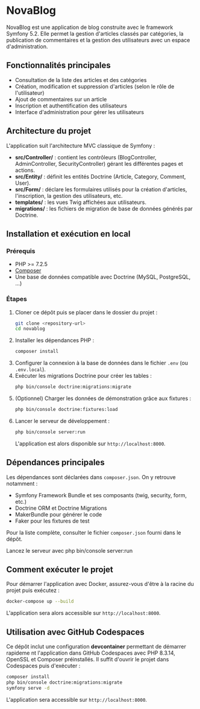 # NovaBlog

NovaBlog est une application de blog construite avec le framework Symfony 5.2. Elle permet la gestion d'articles classés par catégories, la publication de commentaires et la gestion des utilisateurs avec un espace d'administration.

## Fonctionnalités principales

- Consultation de la liste des articles et des catégories
- Création, modification et suppression d'articles (selon le rôle de l'utilisateur)
- Ajout de commentaires sur un article
- Inscription et authentification des utilisateurs
- Interface d'administration pour gérer les utilisateurs

## Architecture du projet

L'application suit l'architecture MVC classique de Symfony :

- **src/Controller/** : contient les contrôleurs (BlogController, AdminController, SecurityController) gérant les différentes pages et actions.
- **src/Entity/** : définit les entités Doctrine (Article, Category, Comment, User).
- **src/Form/** : déclare les formulaires utilisés pour la création d'articles, l'inscription, la gestion des utilisateurs, etc.
- **templates/** : les vues Twig affichées aux utilisateurs.
- **migrations/** : les fichiers de migration de base de données générés par Doctrine.

## Installation et exécution en local

### Prérequis

- PHP >= 7.2.5
- [Composer](https://getcomposer.org/)
- Une base de données compatible avec Doctrine (MySQL, PostgreSQL, …)

### Étapes

1. Cloner ce dépôt puis se placer dans le dossier du projet :
   ```bash
   git clone <repository-url>
   cd novablog
   ```
2. Installer les dépendances PHP :
   ```bash
   composer install
   ```
3. Configurer la connexion à la base de données dans le fichier `.env` (ou `.env.local`).
4. Exécuter les migrations Doctrine pour créer les tables :
   ```bash
   php bin/console doctrine:migrations:migrate
   ```
5. (Optionnel) Charger les données de démonstration grâce aux fixtures :
   ```bash
   php bin/console doctrine:fixtures:load
   ```
6. Lancer le serveur de développement :
   ```bash
   php bin/console server:run
   ```
   L'application est alors disponible sur `http://localhost:8000`.

## Dépendances principales

Les dépendances sont déclarées dans `composer.json`. On y retrouve notamment :

- Symfony Framework Bundle et ses composants (twig, security, form, etc.)
- Doctrine ORM et Doctrine Migrations
- MakerBundle pour générer le code
- Faker pour les fixtures de test

Pour la liste complète, consulter le fichier `composer.json` fourni dans le dépôt.

Lancez le serveur avec php bin/console server:run

## Comment exécuter le projet

Pour démarrer l'application avec Docker, assurez-vous d'être à la racine du projet puis exécutez :

```bash
docker-compose up --build
```

L'application sera alors accessible sur `http://localhost:8000`.

## Utilisation avec GitHub Codespaces

Ce dépôt inclut une configuration **devcontainer** permettant de démarrer rapideme
nt l'application dans GitHub Codespaces avec PHP 8.3.14, OpenSSL et Composer préinstallés. Il suffit d'ouvrir le projet dans Codespaces puis d'exécuter :

```bash
composer install
php bin/console doctrine:migrations:migrate
symfony serve -d
```

L'application sera accessible sur `http://localhost:8000`.

